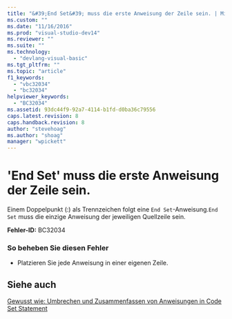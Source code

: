 ```yaml
---
title: "&#39;End Set&#39; muss die erste Anweisung der Zeile sein. | Microsoft Docs"
ms.custom: ""
ms.date: "11/16/2016"
ms.prod: "visual-studio-dev14"
ms.reviewer: ""
ms.suite: ""
ms.technology: 
  - "devlang-visual-basic"
ms.tgt_pltfrm: ""
ms.topic: "article"
f1_keywords: 
  - "vbc32034"
  - "bc32034"
helpviewer_keywords: 
  - "BC32034"
ms.assetid: 93dc44f9-92a7-4114-b1fd-d0ba36c79556
caps.latest.revision: 8
caps.handback.revision: 8
author: "stevehoag"
ms.author: "shoag"
manager: "wpickett"
---
```

# &#39;End Set&#39; muss die erste Anweisung der Zeile sein.
Einem Doppelpunkt \(:\) als Trennzeichen folgt eine `End Set`\-Anweisung.`End Set` muss die einzige Anweisung der jeweiligen Quellzeile sein.  
  
 **Fehler\-ID:** BC32034  
  
### So beheben Sie diesen Fehler  
  
-   Platzieren Sie jede Anweisung in einer eigenen Zeile.  
  
## Siehe auch  
 [Gewusst wie: Umbrechen und Zusammenfassen von Anweisungen in Code](../../visual-basic/programming-guide/program-structure/how-to-break-and-combine-statements-in-code.md)   
 [Set Statement](../../visual-basic/language-reference/statements/set-statement.md)